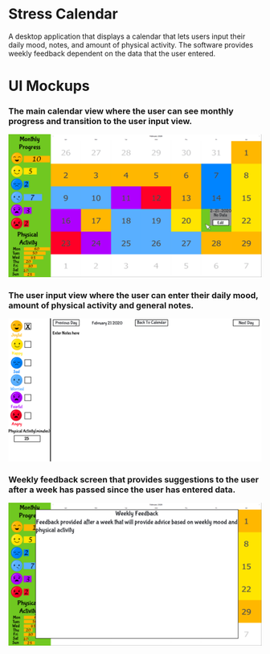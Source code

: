 # Stress Calendar 
A desktop application that displays a calendar that lets users input their daily mood, notes, and amount of physical activity. The software provides weekly feedback dependent on the data that the user entered.

# UI Mockups
### The main calendar view where the user can see monthly progress and transition to the user input view.
![MainCalendarScreen](https://github.com/Bressette/SoftwareEngineeringProject/blob/master/UI%20Mockups/Calendar_Main_Screen_popup_window.png)
### The user input view where the user can enter their daily mood, amount of physical activity and general notes.
![UserInputScreen](https://github.com/Bressette/SoftwareEngineeringProject/blob/master/UI%20Mockups/Calendar_Input_Screen.png)
### Weekly feedback screen that provides suggestions to the user after a week has passed since the user has entered data.
![WeeklyFeedbackScreen](https://github.com/Bressette/SoftwareEngineeringProject/blob/master/UI%20Mockups/Calendar_Feedback_Screen.png)
